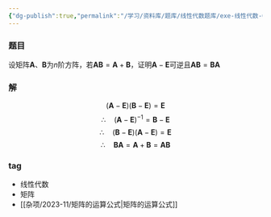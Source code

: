 ```yaml
---
{"dg-publish":true,"permalink":"/学习/资料库/题库/线性代数题库/exe-线性代数-00000023/","dgPassFrontmatter":true}
---
```


### 题目
设矩阵$\textbf{A}$、$\textbf{B}$为$n$阶方阵，若$\textbf{A}\textbf{B}=\textbf{A}+\textbf{B}$，证明$\textbf{A}-\textbf{E}$可逆且$\textbf{A}\textbf{B}=\textbf{B}\textbf{A}$
### 解
$$(\textbf{A}-\textbf{E})(\textbf{B}-\textbf{E})=\textbf{E}$$
$$\therefore\quad(\textbf{A}-\textbf{E})^{-1}=\textbf{B}-\textbf{E}$$
$$\therefore\quad(\textbf{B}-\textbf{E})(\textbf{A}-\textbf{E})=\textbf{E}$$
$$\therefore\quad\textbf{B}\textbf{A}=\textbf{A}+\textbf{B}=\textbf{A}\textbf{B}$$
### tag
- 线性代数
- 矩阵
- [[杂项/2023-11/矩阵的运算公式\|矩阵的运算公式]]